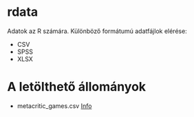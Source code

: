 # rdata
Adatok az R számára. Különböző formátumú adatfájlok elérése:

* CSV
* SPSS
* XLSX



# A letölthető állományok

* metacritic_games.csv [Info](https://www.kaggle.com/skateddu/metacritic-games-stats-20112019/version/1#metacritic_games.csv)

